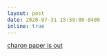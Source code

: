 ```yaml
---
layout: post
date: 2020-07-31 15:59:00-0400
inline: true
---
```

[charon paper is out](https://arxiv.org/abs/2007.15010)
